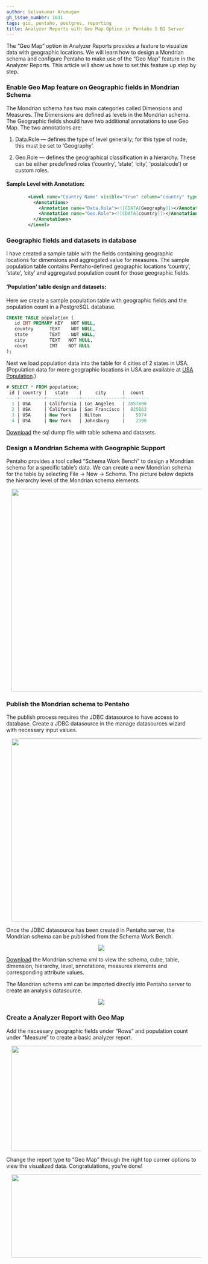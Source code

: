 ```yaml
---
author: Selvakumar Arumugam
gh_issue_number: 1031
tags: gis, pentaho, postgres, reporting
title: Analyzer Reports with Geo Map Option in Pentaho 5 BI Server
---
```



The “Geo Map” option in Analyzer Reports provides a feature to visualize data with geographic locations. We will learn how to design a Mondrian schema and configure Pentaho to make use of the “Geo Map” feature in the Analyzer Reports. This article will show us how to set this feature up step by step.

### **Enable Geo Map feature on Geographic fields in Mondrian Schema**

The Mondrian schema has two main categories called Dimensions and Measures. The Dimensions are defined as levels in the Mondrian schema. The Geographic fields should have two additional annotations to use Geo Map. The two annotations are:

1. Data.Role —​ defines the type of level generally; for this type of node, this must be set to ‘Geography’.

2. Geo.Role —​ defines the geographical classification in a hierarchy. These can be either predefined roles (‘country’, ‘state’, ‘city’, ‘postalcode’) or custom roles.

#### Sample Level with Annotation:

```xml
        <Level name="Country Name" visible="true" column="country" type="String" uniqueMembers="false" levelType="Regular" hideMemberIf="Never">
          <Annotations>
            <Annotation name="Data.Role"><![CDATA[Geography]]></Annotation>
            <Annotation name="Geo.Role"><![CDATA[country]]></Annotation>
          </Annotations>
        </Level>
```

 

### **Geographic fields and datasets in database**

 I have created a sample table with the fields containing geographic locations for dimensions and aggregated value for measures. The sample population table contains Pentaho-defined geographic locations ‘country’, ‘state’, ‘city’ and aggregated population count for those geographic fields.

#### **‘Population’ table design and datasets:**

Here we create a sample population table with geographic fields and the population count in a PostgreSQL database.

```sql
CREATE TABLE population (
   id INT PRIMARY KEY   NOT NULL,
   country      TEXT    NOT NULL,
   state        TEXT    NOT NULL,
   city         TEXT   NOT NULL,
   count        INT    NOT NULL
);
```

Next we load population data into the table for 4 cities of 2 states in USA. (Population data for more geographic locations in USA are available at [USA Population](https://www.google.com/publicdata/explore?ds=kf7tgg1uo9ude_).)

```sql
# SELECT * FROM population;
 id | country |   state    |     city      |  count 
----+---------+------------+---------------+---------
  1 | USA     | California | Los Angeles   | 3857800
  2 | USA     | California | San Francisco |  825863
  3 | USA     | New York   | Hilton        |    5974
  4 | USA     | New York   | Johnsburg     |    2390
```

[Download](https://docs.google.com/uc?export=download&id=0Bxu-zrDMylMqUVpjZFh1LXN1STA) the sql dump file with table schema and datasets.

### **Design a Mondrian Schema with Geographic Support**

Pentaho provides a tool called “Schema Work Bench” to design a Mondrian schema for a specific table’s data. We can create a new Mondrian schema for the table by selecting File -> New -> Schema. The picture below depicts the hierarchy level of the Mondrian schema elements.

<div class="separator" style="clear: both; text-align: center;">
<a href="/blog/2014/09/12/analyzer-reports-with-geo-map-option-in/image-0.png" imageanchor="1" style="margin-left: 1em; margin-right: 1em;"><img border="0" height="536" src="/blog/2014/09/12/analyzer-reports-with-geo-map-option-in/image-0.png" width="640"/></a></div>

### **Publish the Mondrian schema to Pentaho**

The publish process requires the JDBC datasource to have access to database. Create a JDBC datasource in the manage datasources wizard with necessary input values.

<div class="separator" style="clear: both; text-align: center;">
</div>

<div class="separator" style="clear: both; text-align: center;">
<a href="/blog/2014/09/12/analyzer-reports-with-geo-map-option-in/image-1.png" imageanchor="1" style="margin-left: 1em; margin-right: 1em;"><img border="0" height="484" src="/blog/2014/09/12/analyzer-reports-with-geo-map-option-in/image-1.png" width="640"/></a></div>

Once the JDBC datasource has been created in Pentaho server, the Mondrian schema can be published from the Schema Work Bench.

<div class="separator" style="clear: both; text-align: center;">
<a href="/blog/2014/09/12/analyzer-reports-with-geo-map-option-in/image-2.png" imageanchor="1" style="margin-left: 1em; margin-right: 1em;"><img border="0" src="/blog/2014/09/12/analyzer-reports-with-geo-map-option-in/image-2.png"/></a></div>

[Download](https://docs.google.com/uc?export=download&id=0Bxu-zrDMylMqaE5idUJwVW9LWnc) the Mondrian schema xml to view the schema, cube, table, dimension, hierarchy, level, annotations, measures elements and corresponding attribute values.

The Mondrian schema xml can be imported directly into Pentaho server to create an analysis datasource.

<div class="separator" style="clear: both; text-align: center;">
<a href="/blog/2014/09/12/analyzer-reports-with-geo-map-option-in/image-3.png" imageanchor="1" style="margin-left: 1em; margin-right: 1em;"><img border="0" src="/blog/2014/09/12/analyzer-reports-with-geo-map-option-in/image-3.png"/></a></div>

### **Create a Analyzer Report with Geo Map**

Add the necessary geographic fields under “Rows” and population count under “Measure” to create a basic analyzer report.

<div class="separator" style="clear: both; text-align: center;">
<a href="/blog/2014/09/12/analyzer-reports-with-geo-map-option-in/image-4.png" imageanchor="1" style="margin-left: 1em; margin-right: 1em;"><img border="0" height="278" src="/blog/2014/09/12/analyzer-reports-with-geo-map-option-in/image-4.png" width="640"/></a></div>

Change the report type to “Geo Map” through the right top corner options to view the visualized data. Congratulations, you’re done!

<div class="separator" style="clear: both; text-align: center;">
<a href="/blog/2014/09/12/analyzer-reports-with-geo-map-option-in/image-5.png" imageanchor="1" style="margin-left: 1em; margin-right: 1em;"><img border="0" height="220" src="/blog/2014/09/12/analyzer-reports-with-geo-map-option-in/image-5.png" width="640"/></a></div>


